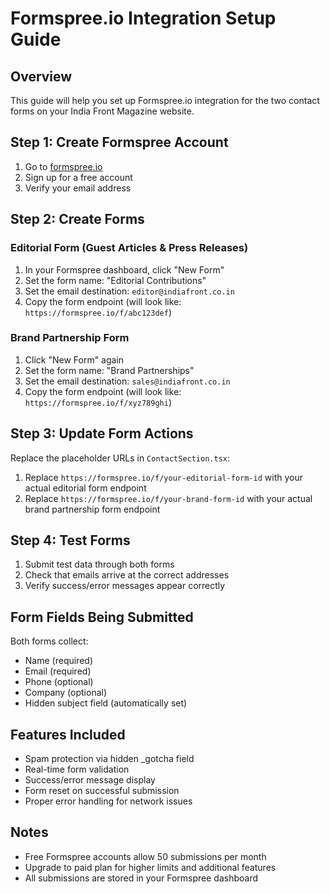 # Formspree.io Integration Setup Guide

## Overview
This guide will help you set up Formspree.io integration for the two contact forms on your India Front Magazine website.

## Step 1: Create Formspree Account
1. Go to [formspree.io](https://formspree.io)
2. Sign up for a free account
3. Verify your email address

## Step 2: Create Forms

### Editorial Form (Guest Articles & Press Releases)
1. In your Formspree dashboard, click "New Form"
2. Set the form name: "Editorial Contributions"
3. Set the email destination: `editor@indiafront.co.in`
4. Copy the form endpoint (will look like: `https://formspree.io/f/abc123def`)

### Brand Partnership Form
1. Click "New Form" again
2. Set the form name: "Brand Partnerships"
3. Set the email destination: `sales@indiafront.co.in`
4. Copy the form endpoint (will look like: `https://formspree.io/f/xyz789ghi`)

## Step 3: Update Form Actions
Replace the placeholder URLs in `ContactSection.tsx`:

1. Replace `https://formspree.io/f/your-editorial-form-id` with your actual editorial form endpoint
2. Replace `https://formspree.io/f/your-brand-form-id` with your actual brand partnership form endpoint

## Step 4: Test Forms
1. Submit test data through both forms
2. Check that emails arrive at the correct addresses
3. Verify success/error messages appear correctly

## Form Fields Being Submitted
Both forms collect:
- Name (required)
- Email (required)
- Phone (optional)
- Company (optional)
- Hidden subject field (automatically set)

## Features Included
- Spam protection via hidden _gotcha field
- Real-time form validation
- Success/error message display
- Form reset on successful submission
- Proper error handling for network issues

## Notes
- Free Formspree accounts allow 50 submissions per month
- Upgrade to paid plan for higher limits and additional features
- All submissions are stored in your Formspree dashboard